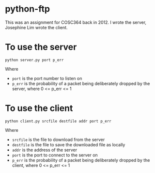 python-ftp
==========

This was an assignment for COSC364 back in 2012. I wrote the server, Josephine Lim wrote the client.

# To use the server

`
python server.py port p_err
`

Where 
* `port` is the port number to listen on
* `p_err` is the probability of a packet being deliberately dropped by the server, where 0 <= p_err <= 1

# To use the client

`
python client.py srcfile destfile addr port p_err
`

Where 
* `srcfile` is the file to download from the server
* `destfile` is the file to save the downloaded file as locally
* `addr` is the address of the server
* `port` is the port to connect to the server on
* `p_err` is the probability of a packet being deliberately dropped by the client, where 0 <= p_err <= 1
